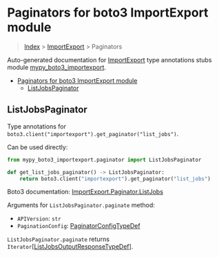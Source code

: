 # Paginators for boto3 ImportExport module

> [Index](..) > [ImportExport](.) > Paginators

Auto-generated documentation for
[ImportExport](https://boto3.amazonaws.com/v1/documentation/api/latest/reference/services/importexport.html#ImportExport)
type annotations stubs module
[mypy_boto3_importexport](https://pypi.org/project/mypy-boto3-importexport/).

- [Paginators for boto3 ImportExport module](#paginators-for-boto3-importexport-module)
  - [ListJobsPaginator](#listjobspaginator)

## ListJobsPaginator

Type annotations for `boto3.client("importexport").get_paginator("list_jobs")`.

Can be used directly:

```python
from mypy_boto3_importexport.paginator import ListJobsPaginator

def get_list_jobs_paginator() -> ListJobsPaginator:
    return boto3.client("importexport").get_paginator("list_jobs")
```

Boto3 documentation:
[ImportExport.Paginator.ListJobs](https://boto3.amazonaws.com/v1/documentation/api/latest/reference/services/importexport.html#ImportExport.Paginator.ListJobs)

Arguments for `ListJobsPaginator.paginate` method:

- `APIVersion`: `str`
- `PaginationConfig`:
  [PaginatorConfigTypeDef](./type_defs.md#paginatorconfigtypedef)

`ListJobsPaginator.paginate` returns
`Iterator`\[[ListJobsOutputResponseTypeDef](./type_defs.md#listjobsoutputresponsetypedef)\].
